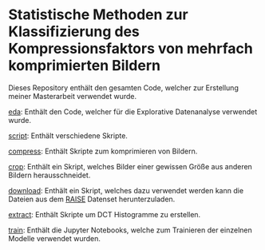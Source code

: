 # Statistische Methoden zur Klassifizierung des Kompressionsfaktors von mehrfach komprimierten Bildern
Dieses Repository enthält den gesamten Code, welcher zur Erstellung meiner Masterarbeit verwendet wurde.

[eda](eda/):
Enthält den Code, welcher für die Explorative Datenanalyse verwendet wurde.


[script](script/): 
Enthält verschiedene Skripte.

[compress](script/compress):
Enthält Skripte zum komprimieren von Bildern.

[crop](script/crop):
Enthält ein Skript, welches Bilder einer gewissen Größe aus anderen Bildern herausschneidet.

[download](script/download):
Enthält ein Skript, welches dazu verwendet werden kann die Dateien aus dem [RAISE](http://loki.disi.unitn.it/RAISE/) Datenset herunterzuladen.

[extract](script/extract):
Enthält Skripte um DCT Histogramme zu erstellen.

[train](script/extract/train):
Enthält die Jupyter Notebooks, welche zum Trainieren der einzelnen Modelle verwendet wurden.